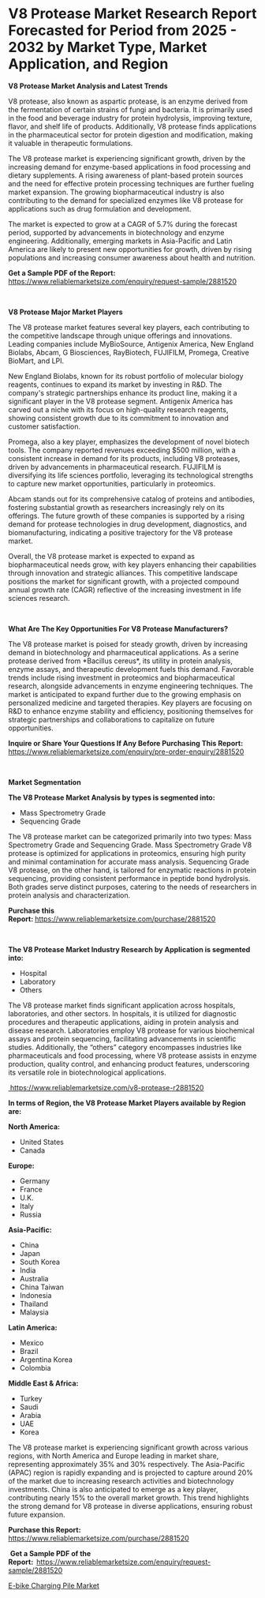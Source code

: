 <p><h1>V8 Protease Market Research Report Forecasted for Period from 2025 -  2032 by Market Type, Market Application, and Region</h1></p><p><strong>V8 Protease Market Analysis and Latest Trends</strong></p>
<p><p>V8 protease, also known as aspartic protease, is an enzyme derived from the fermentation of certain strains of fungi and bacteria. It is primarily used in the food and beverage industry for protein hydrolysis, improving texture, flavor, and shelf life of products. Additionally, V8 protease finds applications in the pharmaceutical sector for protein digestion and modification, making it valuable in therapeutic formulations.</p><p>The V8 protease market is experiencing significant growth, driven by the increasing demand for enzyme-based applications in food processing and dietary supplements. A rising awareness of plant-based protein sources and the need for effective protein processing techniques are further fueling market expansion. The growing biopharmaceutical industry is also contributing to the demand for specialized enzymes like V8 protease for applications such as drug formulation and development.</p><p>The market is expected to grow at a CAGR of 5.7% during the forecast period, supported by advancements in biotechnology and enzyme engineering. Additionally, emerging markets in Asia-Pacific and Latin America are likely to present new opportunities for growth, driven by rising populations and increasing consumer awareness about health and nutrition.</p></p>
<p><strong>Get a Sample PDF of the Report:&nbsp;</strong> <a href="https://www.reliablemarketsize.com/enquiry/request-sample/2881520?utm_campaign=2113&utm_medium=2&utm_source=Github&utm_content=ia&utm_term=12032025&utm_id=v8-protease">https://www.reliablemarketsize.com/enquiry/request-sample/2881520</a></p>
<p>&nbsp;</p>
<p><strong>V8 Protease Major Market Players</strong></p>
<p><p>The V8 protease market features several key players, each contributing to the competitive landscape through unique offerings and innovations. Leading companies include MyBioSource, Antigenix America, New England Biolabs, Abcam, G Biosciences, RayBiotech, FUJIFILM, Promega, Creative BioMart, and LPI.</p><p>New England Biolabs, known for its robust portfolio of molecular biology reagents, continues to expand its market by investing in R&D. The company's strategic partnerships enhance its product line, making it a significant player in the V8 protease segment. Antigenix America has carved out a niche with its focus on high-quality research reagents, showing consistent growth due to its commitment to innovation and customer satisfaction.</p><p>Promega, also a key player, emphasizes the development of novel biotech tools. The company reported revenues exceeding $500 million, with a consistent increase in demand for its products, including V8 proteases, driven by advancements in pharmaceutical research. FUJIFILM is diversifying its life sciences portfolio, leveraging its technological strengths to capture new market opportunities, particularly in proteomics.</p><p>Abcam stands out for its comprehensive catalog of proteins and antibodies, fostering substantial growth as researchers increasingly rely on its offerings. The future growth of these companies is supported by a rising demand for protease technologies in drug development, diagnostics, and biomanufacturing, indicating a positive trajectory for the V8 protease market.</p><p>Overall, the V8 protease market is expected to expand as biopharmaceutical needs grow, with key players enhancing their capabilities through innovation and strategic alliances. This competitive landscape positions the market for significant growth, with a projected compound annual growth rate (CAGR) reflective of the increasing investment in life sciences research.</p></p>
<p>&nbsp;</p>
<p><strong>What Are The Key Opportunities For V8 Protease Manufacturers?</strong></p>
<p><p>The V8 protease market is poised for steady growth, driven by increasing demand in biotechnology and pharmaceutical applications. As a serine protease derived from *Bacillus cereus*, its utility in protein analysis, enzyme assays, and therapeutic development fuels this demand. Favorable trends include rising investment in proteomics and biopharmaceutical research, alongside advancements in enzyme engineering techniques. The market is anticipated to expand further due to the growing emphasis on personalized medicine and targeted therapies. Key players are focusing on R&D to enhance enzyme stability and efficiency, positioning themselves for strategic partnerships and collaborations to capitalize on future opportunities.</p></p>
<p><strong>Inquire or Share Your Questions If Any Before Purchasing This Report:</strong> <a href="https://www.reliablemarketsize.com/enquiry/pre-order-enquiry/2881520?utm_campaign=2113&utm_medium=2&utm_source=Github&utm_content=ia&utm_term=12032025&utm_id=v8-protease">https://www.reliablemarketsize.com/enquiry/pre-order-enquiry/2881520</a></p>
<p>&nbsp;</p>
<p><strong>Market Segmentation</strong></p>
<p><strong>The V8 Protease Market Analysis by types is segmented into:</strong></p>
<p><ul><li>Mass Spectrometry Grade</li><li>Sequencing Grade</li></ul></p>
<p><p>The V8 protease market can be categorized primarily into two types: Mass Spectrometry Grade and Sequencing Grade. Mass Spectrometry Grade V8 protease is optimized for applications in proteomics, ensuring high purity and minimal contamination for accurate mass analysis. Sequencing Grade V8 protease, on the other hand, is tailored for enzymatic reactions in protein sequencing, providing consistent performance in peptide bond hydrolysis. Both grades serve distinct purposes, catering to the needs of researchers in protein analysis and characterization.</p></p>
<p><strong>Purchase this Report:&nbsp;</strong><a href="https://www.reliablemarketsize.com/purchase/2881520?utm_campaign=2113&utm_medium=2&utm_source=Github&utm_content=ia&utm_term=12032025&utm_id=v8-protease">https://www.reliablemarketsize.com/purchase/2881520</a></p>
<p>&nbsp;</p>
<p><strong>The V8 Protease Market Industry Research by Application is segmented into:</strong></p>
<p><ul><li>Hospital</li><li>Laboratory</li><li>Others</li></ul></p>
<p><p>The V8 protease market finds significant application across hospitals, laboratories, and other sectors. In hospitals, it is utilized for diagnostic procedures and therapeutic applications, aiding in protein analysis and disease research. Laboratories employ V8 protease for various biochemical assays and protein sequencing, facilitating advancements in scientific studies. Additionally, the “others” category encompasses industries like pharmaceuticals and food processing, where V8 protease assists in enzyme production, quality control, and enhancing product features, underscoring its versatile role in biotechnological applications.</p></p>
<p><a href="https://www.reliablemarketsize.com/v8-protease-r2881520?utm_campaign=2113&utm_medium=2&utm_source=Github&utm_content=ia&utm_term=12032025&utm_id=v8-protease">&nbsp;https://www.reliablemarketsize.com/v8-protease-r2881520</a></p>
<p><strong>In terms of Region, the V8 Protease Market Players available by Region are:</strong></p>
<p>
    <p> <strong> North America: </strong>
        <ul>
            <li>United States</li>
            <li>Canada</li>
        </ul>
        </p> 
    <p> <strong> Europe: </strong>
        <ul>
            <li>Germany</li>
            <li>France</li>
            <li>U.K.</li>
            <li>Italy</li>
            <li>Russia</li>
        </ul>
        </p> 
    <p> <strong> Asia-Pacific: </strong>
        <ul>
            <li>China</li>
            <li>Japan</li>
            <li>South Korea</li>
            <li>India</li>
            <li>Australia</li>
            <li>China Taiwan</li>
            <li>Indonesia</li>
            <li>Thailand</li>
            <li>Malaysia</li>
        </ul>
        </p> 
    <p> <strong> Latin America: </strong>
        <ul>
            <li>Mexico</li>
            <li>Brazil</li>
            <li>Argentina Korea</li>
            <li>Colombia</li>
        </ul>
        </p> 
    <p> <strong> Middle East & Africa: </strong>
        <ul>
            <li>Turkey</li>
            <li>Saudi</li>
            <li>Arabia</li>
            <li>UAE</li>
            <li>Korea</li>
        </ul>
    </p>
    </p>
<p><p>The V8 protease market is experiencing significant growth across various regions, with North America and Europe leading in market share, representing approximately 35% and 30% respectively. The Asia-Pacific (APAC) region is rapidly expanding and is projected to capture around 20% of the market due to increasing research activities and biotechnology investments. China is also anticipated to emerge as a key player, contributing nearly 15% to the overall market growth. This trend highlights the strong demand for V8 protease in diverse applications, ensuring robust future expansion.</p></p>
<p><strong>Purchase this Report: </strong><a href="https://www.reliablemarketsize.com/purchase/2881520?utm_campaign=2113&utm_medium=2&utm_source=Github&utm_content=ia&utm_term=12032025&utm_id=v8-protease">https://www.reliablemarketsize.com/purchase/2881520</a></p>
<p>&nbsp;<strong>Get a Sample PDF of the Report:&nbsp;&nbsp;</strong><a href="https://www.reliablemarketsize.com/enquiry/request-sample/2881520?utm_campaign=2113&utm_medium=2&utm_source=Github&utm_content=ia&utm_term=12032025&utm_id=v8-protease">https://www.reliablemarketsize.com/enquiry/request-sample/2881520</a></p>
<p><strong></strong></p>
<p><p><a href="https://github.com/dringals/Market-Research-Report-List-6/blob/main/e-bike-charging-pile-market.md?utm_campaign=2113&utm_medium=2&utm_source=Github&utm_content=ia&utm_term=12032025&utm_id=v8-protease">E-bike Charging Pile Market</a></p></p>